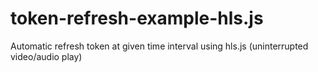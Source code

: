 # token-refresh-example-hls.js
Automatic refresh token at given time interval using hls.js (uninterrupted video/audio play)
